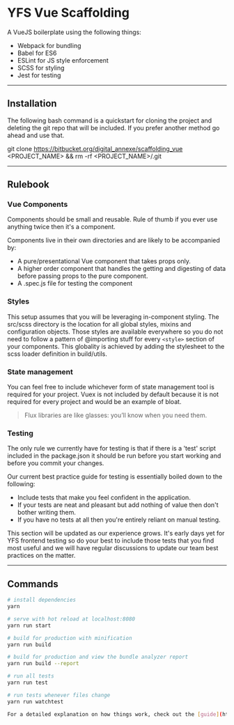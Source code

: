 # YFS Vue Scaffolding

A VueJS boilerplate using the following things:

* Webpack for bundling
* Babel for ES6
* ESLint for JS style enforcement
* SCSS for styling
* Jest for testing

----
## Installation

The following bash command is a quickstart for cloning the project and deleting the git repo that will be included. If you prefer another method go ahead and use that.

git clone https://bitbucket.org/digital_annexe/scaffolding_vue <PROJECT_NAME> && rm -rf <PROJECT_NAME>/.git

---

## Rulebook

### Vue Components
Components should be small and reusable. Rule of thumb if you ever use anything twice then it's a component.

Components live in their own directories and are likely to be accompanied by:

* A pure/presentational Vue component that takes props only.
* A higher order component that handles the getting and digesting of data before passing props to the pure component.
* A .spec.js file for testing the component

### Styles
This setup assumes that you will be leveraging in-component styling. The src/scss directory is the location for all global styles, mixins and configuration objects. Those styles are available everywhere so you do not need to follow a pattern of @importing stuff for every `<style>` section of your components. This globality is achieved by adding the stylesheet to the scss loader definition in build/utils.

### State management
You can feel free to include whichever form of state management tool is required for your project. Vuex is not included by default because it is not required for every project and would be an example of bloat.

> Flux libraries are like glasses: you’ll know when you need them.

### Testing
The only rule we currently have for testing is that if there is a 'test' script included in the package.json it should be run before you start working and before you commit your changes.

Our current best practice guide for testing is essentially boiled down to the following:

* Include tests that make you feel confident in the application.
* If your tests are neat and pleasant but add nothing of value then don't bother writing them. 
* If you have no tests at all then you're entirely reliant on manual testing.

This section will be updated as our experience grows. It's early days yet for YFS frontend testing so do your best to include those tests that you find most useful and we will have regular discussions to update our team best practices on the matter.


---
## Commands

``` bash
# install dependencies
yarn

# serve with hot reload at localhost:8080
yarn run start

# build for production with minification
yarn run build

# build for production and view the bundle analyzer report
yarn run build --report

# run all tests
yarn run test

# run tests whenever files change
yarn run watchtest

For a detailed explanation on how things work, check out the [guide](http://vuejs-templates.github.io/webpack/) and [docs for vue-loader](http://vuejs.github.io/vue-loader).
